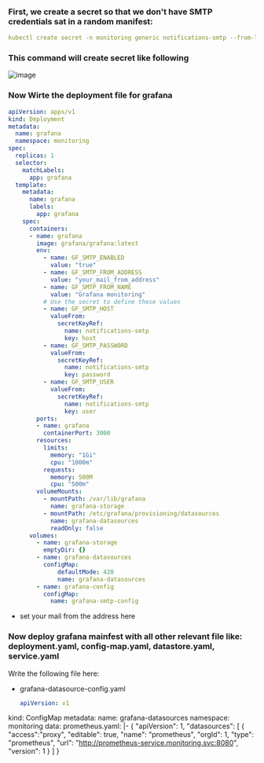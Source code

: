 ### First, we create a secret so that we don't have SMTP credentials sat in a random manifest:

```yaml
kubectl create secret -n monitoring generic notifications-smtp --from-literal=user=<smtp username> --from-literal=password=<smtp password> --from-literal=host=<smtp server:port>
```
### This command will create secret like following 
![image](https://github.com/user-attachments/assets/f0aa0521-e45f-41de-91af-882c7e7a985c)


### Now Wirte the deployment file for grafana 
```yaml
apiVersion: apps/v1
kind: Deployment
metadata:
  name: grafana
  namespace: monitoring
spec:
  replicas: 1
  selector:
    matchLabels:
      app: grafana
  template:
    metadata:
      name: grafana
      labels:
        app: grafana
    spec:
      containers:
      - name: grafana
        image: grafana/grafana:latest
        env:
          - name: GF_SMTP_ENABLED
            value: "true"
          - name: GF_SMTP_FROM_ADDRESS
            value: "your_mail_from_address"
          - name: GF_SMTP_FROM_NAME
            value: "Grafana monitoring"
          # Use the secret to define these values
          - name: GF_SMTP_HOST
            valueFrom:
              secretKeyRef:
                name: notifications-smtp
                key: host
          - name: GF_SMTP_PASSWORD
            valueFrom:
              secretKeyRef:
                name: notifications-smtp
                key: password
          - name: GF_SMTP_USER
            valueFrom:
              secretKeyRef:
                name: notifications-smtp
                key: user
        ports:
        - name: grafana
          containerPort: 3000
        resources:
          limits:
            memory: "1Gi"
            cpu: "1000m"
          requests:
            memory: 500M
            cpu: "500m"
        volumeMounts:
          - mountPath: /var/lib/grafana
            name: grafana-storage
          - mountPath: /etc/grafana/provisioning/datasources
            name: grafana-datasources
            readOnly: false
      volumes:
        - name: grafana-storage
          emptyDir: {}
        - name: grafana-datasources
          configMap:
              defaultMode: 420
              name: grafana-datasources
        - name: grafana-config
          configMap:
            name: grafana-smtp-config
```

- set your mail from the address here

### Now deploy grafana mainfest with all other relevant file like: deployment.yaml, config-map.yaml, datastore.yaml, service.yaml 
Write the following file here:
- grafana-datasource-config.yaml
  ```yaml
  apiVersion: v1
kind: ConfigMap
metadata:
  name: grafana-datasources
  namespace: monitoring
data:
  prometheus.yaml: |-
    {
        "apiVersion": 1,
        "datasources": [
            {
               "access":"proxy",
                "editable": true,
                "name": "prometheus",
                "orgId": 1,
                "type": "prometheus",
                "url": "http://prometheus-service.monitoring.svc:8080",
                "version": 1
            }
        ]
    }
  ```

